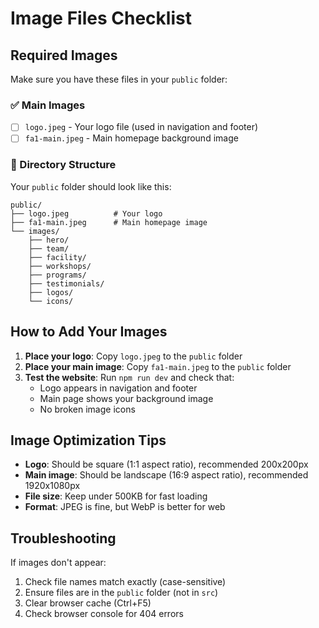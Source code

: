 # Image Files Checklist

## Required Images

Make sure you have these files in your `public` folder:

### ✅ Main Images
- [ ] `logo.jpeg` - Your logo file (used in navigation and footer)
- [ ] `fa1-main.jpeg` - Main homepage background image

### 📁 Directory Structure
Your `public` folder should look like this:
```
public/
├── logo.jpeg          # Your logo
├── fa1-main.jpeg      # Main homepage image
└── images/
    ├── hero/
    ├── team/
    ├── facility/
    ├── workshops/
    ├── programs/
    ├── testimonials/
    ├── logos/
    └── icons/
```

## How to Add Your Images

1. **Place your logo**: Copy `logo.jpeg` to the `public` folder
2. **Place your main image**: Copy `fa1-main.jpeg` to the `public` folder
3. **Test the website**: Run `npm run dev` and check that:
   - Logo appears in navigation and footer
   - Main page shows your background image
   - No broken image icons

## Image Optimization Tips

- **Logo**: Should be square (1:1 aspect ratio), recommended 200x200px
- **Main image**: Should be landscape (16:9 aspect ratio), recommended 1920x1080px
- **File size**: Keep under 500KB for fast loading
- **Format**: JPEG is fine, but WebP is better for web

## Troubleshooting

If images don't appear:
1. Check file names match exactly (case-sensitive)
2. Ensure files are in the `public` folder (not in `src`)
3. Clear browser cache (Ctrl+F5)
4. Check browser console for 404 errors
